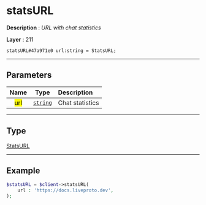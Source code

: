 # statsURL

**Description** : *URL with chat statistics*

**Layer** : 211

```tl
statsURL#47a971e0 url:string = StatsURL;
```

---

## Parameters

| Name | Type | Description |
| :---: | :---: | :--- |
| <mark>url</mark> | [`string`](type/string) | Chat statistics |

---

## Type

[StatsURL](type/StatsURL)

---

## Example

```php
$statsURL = $client->statsURL(
	url : 'https://docs.liveproto.dev',
);
```